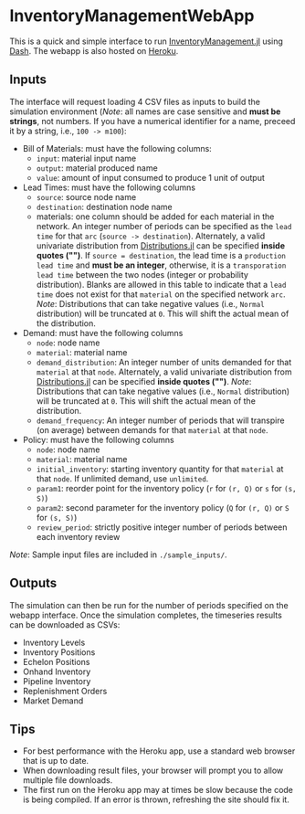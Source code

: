 # InventoryManagementWebApp

This is a quick and simple interface to run [InventoryManagement.jl](https://github.com/hdavid16/InventoryManagement.jl) using [Dash](https://dash.plotly.com/julia). The webapp is also hosted on [Heroku](https://supply-chain-sim.herokuapp.com/).

## Inputs

The interface will request loading 4 CSV files as inputs to build the simulation environment (*Note*: all names are case sensitive and **must be strings**, not numbers. If you have a numerical identifier for a name, preceed it by a string, i.e., `100 -> m100`):
- Bill of Materials: must have the following columns:
  - `input`: material input name 
  - `output`: material produced name 
  - `value`: amount of input consumed to produce 1 unit of output
- Lead Times: must have the following columns 
  - `source`: source node name 
  - `destination`: destination node name
  - materials: one column should be added for each material in the network. An integer number of periods can be specified as the `lead time` for that `arc` (`source -> destination`). Alternately, a valid univariate distribution from [Distributions.jl](https://juliastats.org/Distributions.jl/stable/univariate/) can be specified **inside quotes ("")**. If `source = destination`, the lead time is a `production lead time` and **must be an integer**, otherwise, it is a `transporation lead time` between the two nodes (integer or probability distribution). Blanks are allowed in this table to indicate that a `lead time` does not exist for that `material` on the specified network `arc`. *Note*: Distributions that can take negative values (i.e., `Normal` distribution) will be truncated at `0`. This will shift the actual mean of the distribution.
- Demand: must have the following columns 
  - `node`: node name 
  - `material`: material name 
  - `demand_distribution`: An integer number of units demanded for that `material` at that `node`. Alternately, a valid univariate distribution from [Distributions.jl](https://juliastats.org/Distributions.jl/stable/univariate/) can be specified **inside quotes ("")**. *Note*: Distributions that can take negative values (i.e., `Normal` distribution) will be truncated at `0`. This will shift the actual mean of the distribution.
  - `demand_frequency`: An integer number of periods that will transpire (on average) between demands for that `material` at that `node`.
- Policy: must have the following columns
  - `node`: node name
  - `material`: material name
  - `initial_inventory`: starting inventory quantity for that `material` at that `node`. If unlimited demand, use `unlimited`. 
  - `param1`: reorder point for the inventory policy (`r` for `(r, Q)` or `s` for `(s, S)`)
  - `param2`: second parameter for the inventory policy (`Q` for `(r, Q)` or `S` for `(s, S)`)
  - `review_period`: strictly positive integer number of periods between each inventory review

*Note*: Sample input files are included in `./sample_inputs/`.

## Outputs

The simulation can then be run for the number of periods specified on the webapp interface. Once the simulation completes, the timeseries results can be downloaded as CSVs:
- Inventory Levels
- Inventory Positions
- Echelon Positions
- Onhand Inventory
- Pipeline Inventory
- Replenishment Orders
- Market Demand

## Tips
- For best performance with the Heroku app, use a standard web browser that is up to date. 
- When downloading result files, your browser will prompt you to allow multiple file downloads.
- The first run on the Heroku app may at times be slow because the code is being compiled. If an error is thrown, refreshing the site should fix it.
